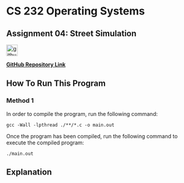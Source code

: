 # CS 232 Operating Systems

## Assignment 04: Street Simulation

<img src="https://camo.githubusercontent.com/ac28190b3bdb446d46b2760854ecec42927bd2ae802d0729c6b0e72449b56082/68747470733a2f2f6769746875622e6769746875626173736574732e636f6d2f696d616765732f6d6f64756c65732f6c6f676f735f706167652f4769744875622d4d61726b2e706e67" alt="github" width="30"/>

[**GitHub Repository Link**](https://github.com/akhmadferoz/af06109-os-hw-04)

## How To Run This Program

### Method 1

In order to compile the program, run the following command:

```
gcc -Wall -lpthread ./**/*.c -o main.out
```

Once the program has been compiled, run the following command to execute the compiled program:

```
./main.out
```

## Explanation


